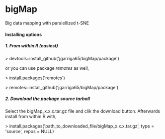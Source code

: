 # bigMap
Big data mapping with paralellized t-SNE

#### Installing options

##### 1. From within R (easiest)

\> devtools::install_github('jgarriga65/bigMap/package')

or you can use package *remotes* as well,

\> install.packages('remotes')

\> remotes::install_github('jgarriga65/bigMap/package')

##### 2. Download the package source tarball

Select the bigMap_x.x.x.tar.gz file and clik the download button. Afterwards install from within R with,

\> install.packages('path_to_downloaded_file/bigMap_x.x.x.tar.gz', type = 'source', repos = NULL)
